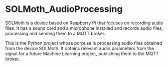 # SOLMoth_AudioProcessing

SOLMoth is a device based on Raspberry Pi that focuses on recording audio files. It has a sound card and a microphone installed and records audio files, processing and sending them to a MQTT broker.

This is the Python project whose porpuse is processing audio files obtained from the device SOLMoth. It obtains relevant audio parameters from the signal for a future Machine Learning project, publishing them to the MQTT broker.
